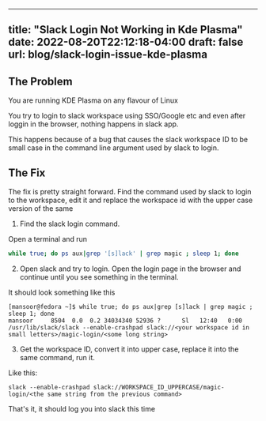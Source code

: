 
---
title: "Slack Login Not Working in Kde Plasma"
date: 2022-08-20T22:12:18-04:00
draft: false
url: blog/slack-login-issue-kde-plasma
---

## The Problem

You are running KDE Plasma on any flavour of Linux

You try to login to slack workspace using SSO/Google etc and even after loggin in the browser, nothing
happens in slack app.


This happens because of a bug that causes the slack workspace ID to be small case in the command line argument
used by slack to login.

## The Fix

The fix is pretty straight forward. Find the command used by slack to login to the workspace, edit it and
replace the workspace id with the upper case version of the same

1. Find the slack login command.

Open a terminal and run
```bash
while true; do ps aux|grep '[s]lack' | grep magic ; sleep 1; done
```

2. Open slack and try to login. Open the login page in the browser and continue until you see something in the terminal.

It should look something like this

```text
[mansoor@fedora ~]$ while true; do ps aux|grep [s]lack | grep magic ; sleep 1; done
mansoor     8504  0.0  0.2 34034340 52936 ?      Sl   12:40   0:00 /usr/lib/slack/slack --enable-crashpad slack://<your workspace id in small letters>/magic-login/<some long string>
```

3. Get the workspace ID, convert it into upper case, replace it into the same command, run it.

Like this:
```text
slack --enable-crashpad slack://WORKSPACE_ID_UPPERCASE/magic-login/<the same string from the previous command>
```


That's it, it should log you into slack this time
